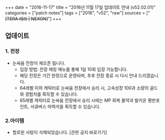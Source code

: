 +++
date = "2016-11-17"
title = "2016년 11월 17일 업데이트 안내 (v52.02.01)"
categories = ["patch notes"]
tags = ["2016", "v52", "raw"]
sources = ["~~[TERA 테라 | NEXON]~~"]
+++

## 업데이트

### 1. 전장
- 눈싸움 전장이 재오픈 됩니다.
  - 입장 방법: 전장 매칭 매뉴를 통해 1일 10회 입장 가능합니다.
  - 해당 전장은 기간 한정으로 운영되며, 추후 전장 종료 시 다시 안내 드리겠습니다.
  - 64레벨 이하 캐릭터로 눈싸움 전장에서 승리 시, 고속성장 100과 소량의 골드와 경험치를 획득할 수 있습니다.
  - 65레벨 캐릭터로 눈싸움 전장에서 승리 시에는 MP 회복 물약과 발키온 평판포인트, 서큐버스 마력석을 획득할 수 있습니다.
  
### 2.아이템
- 할로윈 사탕이 삭제되었습니다. [관련 공지 바로가기]
